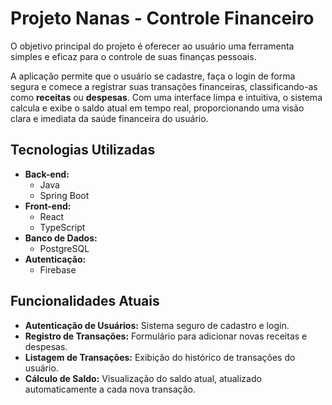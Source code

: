 # Projeto Nanas - Controle Financeiro

O objetivo principal do projeto é oferecer ao usuário uma ferramenta simples e eficaz para o controle de suas finanças pessoais.

A aplicação permite que o usuário se cadastre, faça o login de forma segura e comece a registrar suas transações financeiras, classificando-as como **receitas** ou **despesas**. Com uma interface limpa e intuitiva, o sistema calcula e exibe o saldo atual em tempo real, proporcionando uma visão clara e imediata da saúde financeira do usuário.

## Tecnologias Utilizadas

*   **Back-end:**
    *   Java 
    *   Spring Boot 
*   **Front-end:**
    *   React
    *   TypeScript
*   **Banco de Dados:**
    *   PostgreSQL
*   **Autenticação:**
    *   Firebase

## Funcionalidades Atuais

*   **Autenticação de Usuários:** Sistema seguro de cadastro e login.
*   **Registro de Transações:** Formulário para adicionar novas receitas e despesas.
*   **Listagem de Transações:** Exibição do histórico de transações do usuário.
*   **Cálculo de Saldo:** Visualização do saldo atual, atualizado automaticamente a cada nova transação.
